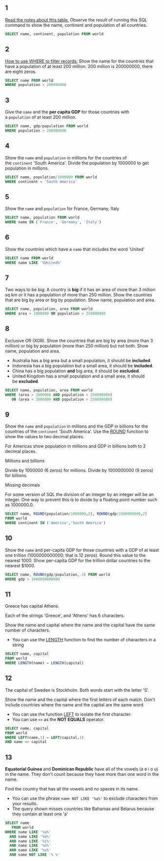 ## 1
[Read the notes about this table.](https://sqlzoo.net/wiki/Read_the_notes_about_this_table. "Read the notes about this table.") Observe the result of running this SQL command to show the name, continent and population of all countries.
```sql
SELECT name, continent, population FROM world
```

## 2
[How to use WHERE to filter records.](https://sqlzoo.net/wiki/WHERE_filters "WHERE filters") Show the name for the countries that have a population of at least 200 million. 200 million is 200000000, there are eight zeros.
```sql
SELECT name FROM world
WHERE population > 200000000
```

## 3
Give the `name` and the **per capita GDP** for those countries with a `population` of at least 200 million.
```sql
SELECT name, gdp/population FROM world
WHERE population > 200000000
```

## 4
Show the `name` and `population` in millions for the countries of the `continent` 'South America'. Divide the population by 1000000 to get population in millions.
```sql
SELECT name, population/1000000 FROM world
WHERE continent = 'South America'
```

## 5
Show the `name` and `population` for France, Germany, Italy
```sql
SELECT name, population FROM world
WHERE name IN ('France', 'Germany', 'Italy')
```

## 6
Show the countries which have a `name` that includes the word 'United'
```sql
SELECT name FROM world
WHERE name LIKE '%United%'
```

## 7
Two ways to be big: A country is **big** if it has an area of more than 3 million sq km or it has a population of more than 250 million.
Show the countries that are big by area or big by population. Show name, population and area.
```sql
SELECT name, population, area FROM world
WHERE area > 3000000 OR population > 250000000
```

## 8
Exclusive OR (XOR). Show the countries that are big by area (more than 3 million) or big by population (more than 250 million) but not both. Show name, population and area.

- Australia has a big area but a small population, it should be **included**.
- Indonesia has a big population but a small area, it should be **included**.
- China has a big population **and** big area, it should be **excluded**.
- United Kingdom has a small population and a small area, it should be **excluded**.
```sql
SELECT name, population, area FROM world
WHERE (area > 3000000 AND population < 250000000)
   OR (area < 3000000 AND population > 250000000)
```

## 9
Show the `name` and `population` in millions and the GDP in billions for the countries of the `continent` 'South America'. Use the [ROUND](https://sqlzoo.net/wiki/ROUND "ROUND") function to show the values to two decimal places.

For Americas show population in millions and GDP in billions both to 2 decimal places.

Millions and billions

Divide by 1000000 (6 zeros) for millions. Divide by 1000000000 (9 zeros) for billions.

Missing decimals

For some version of SQL the division of an integer by an integer will be an integer. One way to prevent this is to divide by a floating point number such as 1000000.0.
```sql
SELECT name, ROUND(population/1000000,2), ROUND(gdp/1000000000,2) 
FROM world
WHERE continent IN ('America','South America')
```

## 10
Show the `name` and per-capita GDP for those countries with a GDP of at least one trillion (1000000000000; that is 12 zeros). Round this value to the nearest 1000.
Show per-capita GDP for the trillion dollar countries to the nearest $1000.
```sql
SELECT name, ROUND(gdp/population,-3) FROM world
WHERE gdp > 1000000000000
```

## 11
Greece has capital Athens.

Each of the strings 'Greece', and 'Athens' has 6 characters.

Show the name and capital where the name and the capital have the same number of characters.

- You can use the [LENGTH](https://sqlzoo.net/wiki/LENGTH "LENGTH") function to find the number of characters in a string
```sql
SELECT name, capital
FROM world
WHERE LENGTH(name) = LENGTH(capital)
```

## 12
The capital of Sweden is Stockholm. Both words start with the letter 'S'.

Show the name and the capital where the first letters of each match. Don't include countries where the name and the capital are the same word.

- You can use the function [LEFT](https://sqlzoo.net/wiki/LEFT "LEFT") to isolate the first character.
- You can use `<>` as the **NOT EQUALS** operator.
```sql
SELECT name, capital
FROM world
WHERE LEFT(name,1) = LEFT(capital,1) 
AND name <> capital
```

## 13
**Equatorial Guinea** and **Dominican Republic** have all of the vowels (a e i o u) in the name. They don't count because they have more than one word in the name.

Find the country that has all the vowels and no spaces in its name.

- You can use the phrase `name NOT LIKE '%a%'` to exclude characters from your results.
- The query shown misses countries like Bahamas and Belarus because they contain at least one 'a'
```sql
SELECT name
   FROM world
WHERE name LIKE '%a%'
  AND name LIKE '%e%'
  AND name LIKE '%i%'
  AND name LIKE '%o%'
  AND name LIKE '%u%'
  AND name NOT LIKE '% %'
```